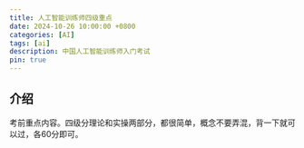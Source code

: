 ```yaml
---
title: 人工智能训练师四级重点
date: 2024-10-26 10:00:00 +0800
categories: [AI]
tags: [ai]
description: 中国人工智能训练师入门考试
pin: true
---
```


## 介绍
考前重点内容。四级分理论和实操两部分，都很简单，概念不要弄混，背一下就可以过，各60分即可。



